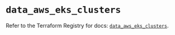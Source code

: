 # `data_aws_eks_clusters`

Refer to the Terraform Registry for docs: [`data_aws_eks_clusters`](https://registry.terraform.io/providers/hashicorp/aws/6.9.0/docs/data-sources/eks_clusters).
